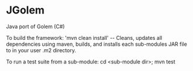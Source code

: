 JGolem
======

Java port of Golem (C#)

To build the framework:
'mvn clean install' -- Cleans, updates all dependencies using maven, builds, and installs each sub-modules JAR file to in your user .m2 directory.

To run a test suite from a sub-module:
cd \<sub-module dir\>; 
mvn test